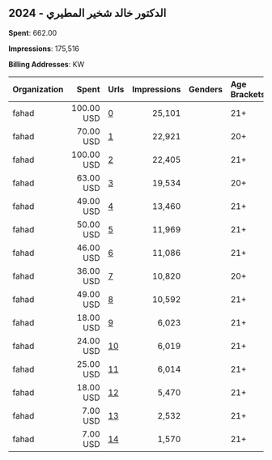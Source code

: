 ## 2024 - الدكتور خالد شخير المطيري 
**Spent**: 662.00

**Impressions**: 175,516

**Billing Addresses**: KW

|Organization|Spent|Urls|Impressions|Genders|Age Brackets|Country Codes|
|:---|---:|:---|---:|:---|:---|:---|
|fahad|100.00 USD|[0](https://www.snap.com/political-ads/asset/035c8dab4c7204c1676631b7e2e7558ce402385c7a2e794b35c0f203571ad691?mediaType=mp4)|25,101||21+|kuwait|
|fahad|70.00 USD|[1](https://www.snap.com/political-ads/asset/605f59b487d0623bc5249cf42ebee29db334677fe6252ae70e55d9a7ebe938bd?mediaType=mp4)|22,921||20+|kuwait|
|fahad|100.00 USD|[2](https://www.snap.com/political-ads/asset/035c8dab4c7204c1676631b7e2e7558ce402385c7a2e794b35c0f203571ad691?mediaType=mp4)|22,405||21+|kuwait|
|fahad|63.00 USD|[3](https://www.snap.com/political-ads/asset/a17081102f50c299f58583fe4689c5fd8e013bffcd584a48b746481c436c4a80?mediaType=mp4)|19,534||20+|kuwait|
|fahad|49.00 USD|[4](https://www.snap.com/political-ads/asset/c54c8b49b45bc839c38975a7b7ed7f55867847de90b391978bb9fc2f6c3cc359?mediaType=mp4)|13,460||21+|kuwait|
|fahad|50.00 USD|[5](https://www.snap.com/political-ads/asset/c54c8b49b45bc839c38975a7b7ed7f55867847de90b391978bb9fc2f6c3cc359?mediaType=mp4)|11,969||21+|kuwait|
|fahad|46.00 USD|[6](https://www.snap.com/political-ads/asset/98f32dfbdd3429f2025b64bcb4d70ab33554103cf6a36cf325d71f1c5135b847?mediaType=mp4)|11,086||21+|kuwait|
|fahad|36.00 USD|[7](https://www.snap.com/political-ads/asset/a17081102f50c299f58583fe4689c5fd8e013bffcd584a48b746481c436c4a80?mediaType=mp4)|10,820||20+|kuwait|
|fahad|49.00 USD|[8](https://www.snap.com/political-ads/asset/c54c8b49b45bc839c38975a7b7ed7f55867847de90b391978bb9fc2f6c3cc359?mediaType=mp4)|10,592||21+|kuwait|
|fahad|18.00 USD|[9](https://www.snap.com/political-ads/asset/538a097d39d079b6fea619714b5d7b2c841313292d4956ab803ea6f825c2f26e?mediaType=mp4)|6,023||21+|kuwait|
|fahad|24.00 USD|[10](https://www.snap.com/political-ads/asset/6194f0d6ba58ec1af5370d44622188ac9348508d7e0da3ff8abeece88331ff66?mediaType=mp4)|6,019||21+|kuwait|
|fahad|25.00 USD|[11](https://www.snap.com/political-ads/asset/6194f0d6ba58ec1af5370d44622188ac9348508d7e0da3ff8abeece88331ff66?mediaType=mp4)|6,014||21+|kuwait|
|fahad|18.00 USD|[12](https://www.snap.com/political-ads/asset/538a097d39d079b6fea619714b5d7b2c841313292d4956ab803ea6f825c2f26e?mediaType=mp4)|5,470||21+|kuwait|
|fahad|7.00 USD|[13](https://www.snap.com/political-ads/asset/538a097d39d079b6fea619714b5d7b2c841313292d4956ab803ea6f825c2f26e?mediaType=mp4)|2,532||21+|kuwait|
|fahad|7.00 USD|[14](https://www.snap.com/political-ads/asset/887de3aa4dee4d2c4357eebd4e89d26d7183f52109041f19fcb6f0aac29e6be7?mediaType=mp4)|1,570||21+|kuwait|
